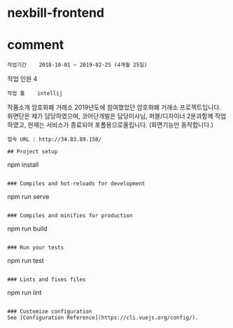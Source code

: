 # nexbill-frontend

# comment
 ```
작업기간	2018-10-01 ~ 2019-02-25 (4개월 25일)
 ```
작업 인원	4 
```
작업 툴	intellij
```
작품소개	암호화폐 거래소 2019년도에 참여했었던 암호화폐 거래소 프로젝트입니다. 화면단은 제가 담당하였으며, 코어단개발은 담당이사님, 퍼블/디자이너 2분과함께 작업하였고, 현재는 서비스가 종료되어 포폴용으로올립니다. (화면기능만 동작합니다.)
```
접속 URL : http://34.83.89.158/ 

## Project setup
```
npm install
```

### Compiles and hot-reloads for development
```
npm run serve
```

### Compiles and minifies for production
```
npm run build
```

### Run your tests
```
npm run test
```

### Lints and fixes files
```
npm run lint
```

### Customize configuration
See [Configuration Reference](https://cli.vuejs.org/config/).
